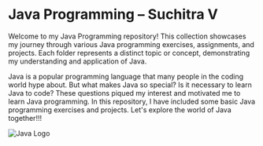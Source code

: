 # Java Programming – Suchitra V

Welcome to my Java Programming repository! This collection showcases my journey through various Java programming exercises, assignments, and projects. Each folder represents a distinct topic or concept, demonstrating my understanding and application of Java.

Java is a popular programming language that many people in the coding world hype about. But what makes Java so special? Is it necessary to learn Java to code? These questions piqued my interest and motivated me to learn Java programming. In this repository, I have included some basic Java programming exercises and projects. Let's explore the world of Java together!!!



![Java Logo](https://upload.wikimedia.org/wikipedia/commons/3/30/Java_programming_language_logo.svg)

